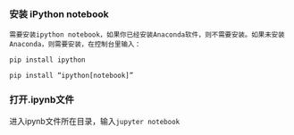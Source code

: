 ### 安装 iPython notebook

```
需要安装ipython notebook，如果你已经安装Anaconda软件，则不需要安装。如果未安装Anaconda，则需要安装，在控制台里输入：

pip install ipython

pip install “ipython[notebook]”

```

### 打开.ipynb文件

进入ipynb文件所在目录，输入`jupyter notebook`

